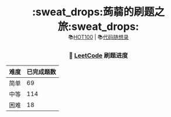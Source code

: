 <div align="center">
  <p align="center">
    <h1 style="margin-bottom: 0;">:sweat_drops:蒟蒻的刷题之旅:sweat_drops:</h1>
    <a>
      📚<a href="https://leetcode.cn/studyplan/top-100-liked/" target="_blank">HOT100</a> | 
      📚<a href="https://programmercarl.com/" target="_blank">代码随想录</a>
    </a>
  </p>
</div>

<div align="center">

<h3>🧮 <a href="https://leetcode.cn" target="_blank">LeetCode</a> 刷题进度</h3>

<table>
  <thead>
    <tr>
      <th>难度</th>
      <th>已完成题数</th>
    </tr>
  </thead>
  <tbody>
    <tr>
      <td>简单</td>
      <td>69</td>
    </tr>
    <tr>
      <td>中等</td>
      <td>114</td>
    </tr>
    <tr>
      <td>困难</td>
      <td>18</td>
    </tr>
  </tbody>
</table>

</div>

